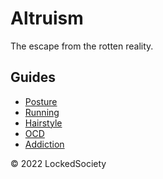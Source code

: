 # Altruism

The escape from the rotten reality.

## Guides

- [Posture](guides/posture.md)
- [Running](guides/running.md)
- [Hairstyle](guides/hairstyle.md)
- [OCD](guides/ocd.md)
- [Addiction](guides/addiction.md)


&copy; 2022 LockedSociety
